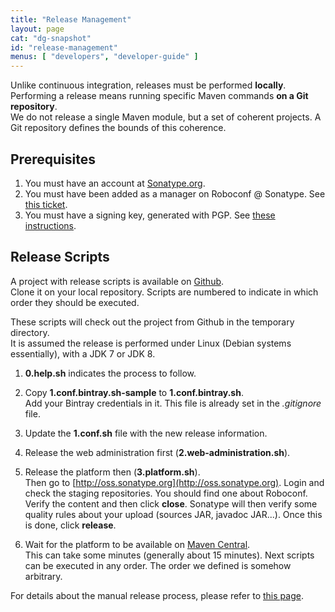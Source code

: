 ```yaml
---
title: "Release Management"
layout: page
cat: "dg-snapshot"
id: "release-management"
menus: [ "developers", "developer-guide" ]
---
```


Unlike continuous integration, releases must be performed **locally**.  
Performing a release means running specific Maven commands **on a Git repository**.  
We do not release a single Maven module, but a set of coherent projects. A Git repository defines the bounds of this coherence.


## Prerequisites

1. You must have an account at [Sonatype.org](https://oss.sonatype.org/).
2. You must have been added as a manager on Roboconf @ Sonatype. See [this ticket](https://issues.sonatype.org/browse/OSSRH-11576).
3. You must have a signing key, generated with PGP. See [these instructions](http://central.sonatype.org/pages/working-with-pgp-signatures.html).


## Release Scripts

A project with release scripts is available on [Github](https://github.com/roboconf/roboconf-release-scripts).  
Clone it on your local repository. Scripts are numbered to indicate in which order they should be executed.

These scripts will check out the project from Github in the temporary directory.  
It is assumed the release is performed under Linux (Debian systems essentially), with a JDK 7 or JDK 8.

1. **0.help.sh** indicates the process to follow.
2. Copy **1.conf.bintray.sh-sample** to **1.conf.bintray.sh**.  
Add your Bintray credentials in it. This file is already set in the *.gitignore* file.

3. Update the **1.conf.sh** file with the new release information.
4. Release the web administration first (**2.web-administration.sh**).
5. Release the platform then (**3.platform.sh**).  
Then go to [http://oss.sonatype.org](http://oss.sonatype.org). Login and check the staging repositories.
You should find one about Roboconf. Verify the content and then click **close**. Sonatype will then verify
some quality rules about your upload (sources JAR, javadoc JAR...). Once this is done, click **release**.

6. Wait for the platform to be available on [Maven Central](http://repo1.maven.org/maven2/net/roboconf/roboconf-core/).  
This can take some minutes (generally about 15 minutes). Next scripts can be executed in any order.
The order we defined is somehow arbitrary.

For details about the manual release process, please refer to [this page](release-management-by-hand.html).
